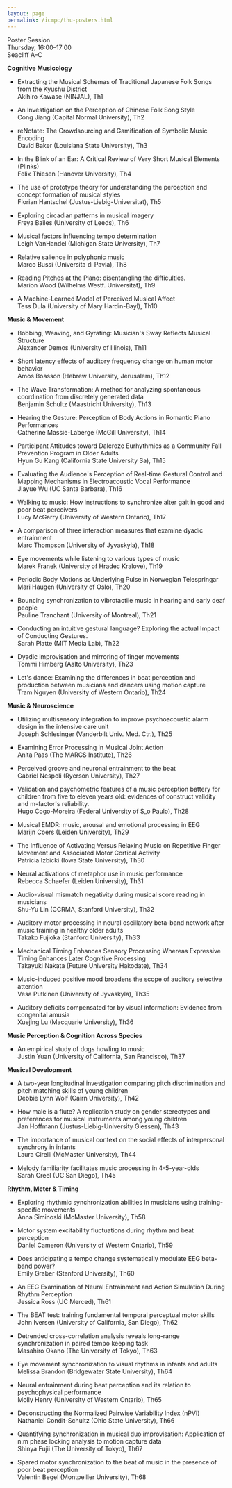 ```yaml
---
layout: page
permalink: /icmpc/thu-posters.html
---
```

Poster Session  
Thursday, 16:00–17:00  
Seacliff A–C

**Cognitive Musicology**

- Extracting the Musical Schemas of Traditional Japanese Folk Songs from the Kyushu District  
Akihiro Kawase (NINJAL), Th1

- An Investigation on the Perception of Chinese Folk Song Style  
Cong Jiang (Capital Normal University), Th2

- reNotate: The Crowdsourcing and Gamification of Symbolic Music Encoding  
David Baker (Louisiana State University), Th3

- In the Blink of an Ear: A Critical Review of Very Short Musical Elements (Plinks)  
Felix Thiesen (Hanover University), Th4

- The use of prototype theory for understanding the perception and concept formation of musical styles  
Florian Hantschel (Justus-Liebig-Universitat), Th5

- Exploring circadian patterns in musical imagery  
Freya Bailes (University of Leeds), Th6

- Musical factors influencing tempo determination  
Leigh VanHandel (Michigan State University), Th7

- Relative salience in polyphonic music  
Marco Bussi (Universita di Pavia), Th8

- Reading Pitches at the Piano: disentangling the difficulties.  
Marion Wood (Wilhelms Westf. Universitat), Th9

- A Machine-Learned Model of Perceived Musical Affect  
Tess Dula (University of Mary Hardin-Bayl), Th10

**Music & Movement**

- Bobbing, Weaving, and Gyrating: Musician's Sway Reflects Musical Structure  
Alexander Demos (University of Illinois), Th11

- Short latency effects of auditory frequency change on human motor behavior  
Amos Boasson (Hebrew University, Jerusalem), Th12

- The Wave Transformation: A method for analyzing spontaneous coordination from discretely generated data  
Benjamin Schultz (Maastricht University), Th13

- Hearing the Gesture: Perception of Body Actions in Romantic Piano Performances  
Catherine Massie-Laberge (McGill University), Th14

- Participant Attitudes toward Dalcroze Eurhythmics as a Community Fall Prevention Program in Older Adults  
Hyun Gu Kang (California State University Sa), Th15

- Evaluating the Audience's Perception of Real-time Gestural Control and Mapping Mechanisms in Electroacoustic Vocal Performance  
Jiayue Wu (UC Santa Barbara), Th16

- Walking to music: How instructions to synchronize alter gait in good and poor beat perceivers  
Lucy McGarry (University of Western Ontario), Th17

- A comparison of three interaction measures that examine dyadic entrainment  
Marc Thompson (University of Jyvaskyla), Th18

- Eye movements while listening to various types of music  
Marek Franek (University of Hradec Kralove), Th19

- Periodic Body Motions as Underlying Pulse in Norwegian Telespringar  
Mari Haugen (University of Oslo), Th20

- Bouncing synchronization to vibrotactile music in hearing and early deaf people  
Pauline Tranchant (University of Montreal), Th21

- Conducting an intuitive gestural language? Exploring the actual Impact of Conducting Gestures.  
Sarah Platte (MIT Media Lab), Th22

- Dyadic improvisation and mirroring of finger movements  
Tommi Himberg (Aalto University), Th23

- Let's dance: Examining the differences in beat perception and production between musicians and dancers using motion capture  
Tram Nguyen (University of Western Ontario), Th24

**Music & Neuroscience**

- Utilizing multisensory integration to improve psychoacoustic alarm design in the intensive care unit  
Joseph Schlesinger (Vanderbilt Univ. Med. Ctr.), Th25

- Examining Error Processing in Musical Joint Action  
Anita Paas (The MARCS Institute), Th26

- Perceived groove and neuronal entrainment to the beat  
Gabriel Nespoli (Ryerson University), Th27

- Validation and psychometric features of a music perception battery for children from five to eleven years old: evidences of construct validity and m-factor's reliability.  
Hugo Cogo-Moreira (Federal University of S„o Paulo), Th28

- Musical EMDR: music, arousal and emotional processing in EEG  
Marijn Coers (Leiden University), Th29

- The Influence of Activating Versus Relaxing Music on Repetitive Finger Movement and Associated Motor Cortical Activity  
Patricia Izbicki (Iowa State University), Th30

- Neural activations of metaphor use in music performance  
Rebecca Schaefer (Leiden University), Th31

- Audio-visual mismatch negativity during musical score reading in musicians  
Shu-Yu Lin (CCRMA, Stanford University), Th32

- Auditory-motor processing in neural oscillatory beta-band network after music training in healthy older adults  
Takako Fujioka (Stanford University), Th33

- Mechanical Timing Enhances Sensory Processing Whereas Expressive Timing Enhances Later Cognitive Processing  
Takayuki Nakata (Future University Hakodate), Th34

- Music-induced positive mood broadens the scope of auditory selective attention  
Vesa Putkinen (University of Jyvaskyla), Th35

- Auditory deficits compensated for by visual information: Evidence from congenital amusia  
Xuejing Lu (Macquarie University), Th36

**Music Perception & Cognition Across Species**

- An empirical study of dogs howling to music  
Justin Yuan (University of California, San Francisco), Th37

**Musical Development**

- A two-year longitudinal investigation comparing pitch discrimination and pitch matching skills of young children  
Debbie Lynn Wolf (Cairn University), Th42

- How male is a flute? A replication study on gender stereotypes and preferences for musical instruments among young children  
Jan Hoffmann (Justus-Liebig-University Giessen), Th43

- The importance of musical context on the social effects of interpersonal synchrony in infants  
Laura Cirelli (McMaster University), Th44

- Melody familiarity facilitates music processing in 4-5-year-olds  
Sarah Creel (UC San Diego), Th45

**Rhythm, Meter & Timing**

- Exploring rhythmic synchronization abilities in musicians using training-specific movements  
Anna Siminoski (McMaster University), Th58

- Motor system excitability fluctuations during rhythm and beat perception  
Daniel Cameron (University of Western Ontario), Th59

- Does anticipating a tempo change systematically modulate EEG beta-band power?  
Emily Graber (Stanford University), Th60

- An EEG Examination of Neural Entrainment and Action Simulation During Rhythm Perception  
Jessica Ross (UC Merced), Th61

- The BEAT test: training fundamental temporal perceptual motor skills  
John Iversen (University of California, San Diego), Th62

- Detrended cross-correlation analysis reveals long-range synchronization in paired tempo keeping task  
Masahiro Okano (The University of Tokyo), Th63

- Eye movement synchronization to visual rhythms in infants and adults  
Melissa Brandon (Bridgewater State University), Th64

- Neural entrainment during beat perception and its relation to psychophysical performance  
Molly Henry (University of Western Ontario), Th65

- Deconstructing the Normalized Pairwise Variability Index (nPVI)  
Nathaniel Condit-Schultz (Ohio State University), Th66

- Quantifying synchronization in musical duo improvisation: Application of n:m phase locking analysis to motion capture data  
Shinya Fujii (The University of Tokyo), Th67

- Spared motor synchronization to the beat of music in the presence of poor beat perception  
Valentin Begel (Montpellier University), Th68

